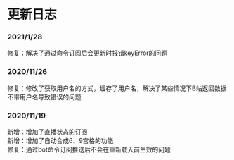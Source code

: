 # 更新日志
### 2021/1/28
修复：解决了通过命令订阅后会更新时报错keyError的问题
### 2020/11/26   
修复：修改了获取用户名的方式，缓存了用户名，解决了某些情况下B站返回数据不带用户名导致错误的问题   
### 2020/11/19   
新增：增加了直播状态的订阅   
新增：增加了自动合成6、9宫格的功能   
修复：通过bot命令订阅推送后不会在重新载入前生效的问题   
